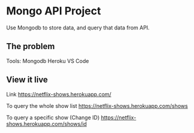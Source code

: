 # Mongo API Project

Use Mongodb to store data, and query that data from API.

## The problem
Tools: 
Mongodb
Heroku
VS Code

## View it live

Link
https://netflix-shows.herokuapp.com/

To query the whole show list
https://netflix-shows.herokuapp.com/shows

To query a specific show (Change ID)
https://netflix-shows.herokuapp.com/shows/id
